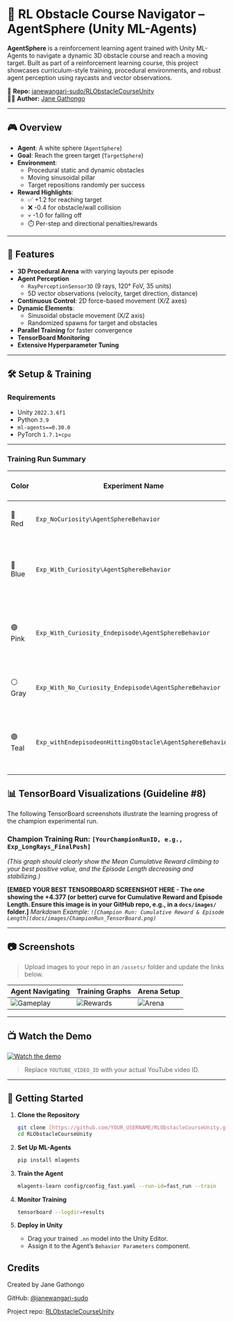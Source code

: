 # 🧠 RL Obstacle Course Navigator – AgentSphere (Unity ML-Agents)

**AgentSphere** is a reinforcement learning agent trained with Unity ML-Agents to navigate a dynamic 3D obstacle course and reach a moving target. Built as part of a reinforcement learning course, this project showcases curriculum-style training, procedural environments, and robust agent perception using raycasts and vector observations.

📁 **Repo:** [janewangari-sudo/RLObstacleCourseUnity](https://github.com/janewangari-sudo/RLObstacleCourseUnity)  
👩‍💻 **Author:** [Jane Gathongo](https://github.com/janewangari-sudo)

---

## 🎮 Overview

- **Agent**: A white sphere (`AgentSphere`)
- **Goal**: Reach the green target (`TargetSphere`)
- **Environment**:  
  - Procedural static and dynamic obstacles  
  - Moving sinusoidal pillar  
  - Target repositions randomly per success
- **Reward Highlights**:
  - ✅ +1.2 for reaching target  
  - ❌ -0.4 for obstacle/wall collision  
  - 💀 -1.0 for falling off  
  - ⏱️ Per-step and directional penalties/rewards

---

## 🔑 Features

- **3D Procedural Arena** with varying layouts per episode
- **Agent Perception**  
  - `RayPerceptionSensor3D` (9 rays, 120° FoV, 35 units)  
  - 5D vector observations (velocity, target direction, distance)
- **Continuous Control**: 2D force-based movement (X/Z axes)
- **Dynamic Elements**:
  - Sinusoidal obstacle movement (X/Z axis)
  - Randomized spawns for target and obstacles
- **Parallel Training** for faster convergence
- **TensorBoard Monitoring**
- **Extensive Hyperparameter Tuning**

---

## 🛠️ Setup & Training

### Requirements
- Unity `2022.3.6f1`
- Python `3.9`
- `ml-agents==0.30.0`
- PyTorch `1.7.1+cpu`




---

### Training Run Summary
| Color   | Experiment Name                                           | Curiosity | Learning Rate | Hidden Units | Batch Size | Beta | Final Result (Reward) | Observation                                                            |
| ------- | --------------------------------------------------------- | --------- | ------------- | ------------ | ---------- | ---- | --------------------- | ---------------------------------------------------------------------- |
| 🔴 Red  | `Exp_NoCuriosity\AgentSphereBehavior`                     | ❌ No      | 3e-4          | 128          | 1024       | –    | \~1.88                | Very stable, converged to high reward quickly.                         |
| 🔵 Blue | `Exp_With_Curiosity\AgentSphereBehavior`                  | ✅ Yes     | 3e-4          | 128          | 1024       | 0.2  | \~1.76                | Steady improvement, good final reward, moderate episode length.        |
| 🟣 Pink | `Exp_With_Curiosity_Endepisode\AgentSphereBehavior`       | ✅ Yes     | 3e-4          | 128          | 1024       | 0.2  | \~-0.25               | Fluctuations in early stage, eventually stabilizes at moderate reward. |
| ⚪ Gray  | `Exp_With_No_Curiosity_Endepisode\AgentSphereBehavior`    | ❌ No      | 3e-4          | 128          | 1024       | –    | \~-0.25               | Plateaued at negative reward, slow learning progress.                  |
| 🟢 Teal | `Exp_withEndepisodeonHittingObstacle\AgentSphereBehavior` | ❌ No      | 3e-4          | 128          | 1024       | –    | \~0.55                | Good learning, short episodes, consistent positive reward.             |

## 📊 TensorBoard Visualizations (Guideline #8)

The following TensorBoard screenshots illustrate the learning progress of the champion experimental run.

### Champion Training Run: `[YourChampionRunID, e.g., Exp_LongRays_FinalPush]`
*(This graph should clearly show the Mean Cumulative Reward climbing to your best positive value, and the Episode Length decreasing and stabilizing.)*

**[EMBED YOUR BEST TENSORBOARD SCREENSHOT HERE - The one showing the +4.377 (or better) curve for Cumulative Reward and Episode Length. Ensure this image is in your GitHub repo, e.g., in a `docs/images/` folder.]**
*Markdown Example: `![Champion Run: Cumulative Reward & Episode Length](docs/images/ChampionRun_TensorBoard.png)`*

---
## 📷 Screenshots

> Upload images to your repo in an `/assets/` folder and update the links below.

| Agent Navigating | Training Graphs | Arena Setup |
|------------------|-----------------|-------------|
| ![Gameplay](assets/agent-running.gif) | ![Rewards](assets/tensorboard-rewards.png) | ![Arena](assets/arena-layout.png) |

---
## 📺 Watch the Demo

[![Watch the demo](https://img.youtube.com/vi/YOUTUBE_VIDEO_ID/0.jpg)](https://youtu.be/YOUTUBE_VIDEO_ID)

> Replace `YOUTUBE_VIDEO_ID` with your actual YouTube video ID.

---
## 🚀 Getting Started

1.  **Clone the Repository**
    ```bash
    git clone [https://github.com/YOUR_USERNAME/RLObstacleCourseUnity.git](https://github.com/YOUR_USERNAME/RLObstacleCourseUnity.git)
    cd RLObstacleCourseUnity
    ```

2.  **Set Up ML-Agents**
    ```bash
    pip install mlagents
    ```

3.  **Train the Agent**
    ```bash
    mlagents-learn config/config_fast.yaml --run-id=fast_run --train
    ```

4.  **Monitor Training**
    ```bash
    tensorboard --logdir=results
    ```

5.  **Deploy in Unity**
    * Drag your trained `.nn` model into the Unity Editor.
    * Assign it to the Agent’s `Behavior Parameters` component.

## Credits

Created by Jane Gathongo

GitHub: [@janewangari-sudo](https://github.com/janewangari-sudo)

Project repo: [RLObstacleCourseUnity](https://github.com/janewangari-sudo/RLObstacleCourseUnity)

